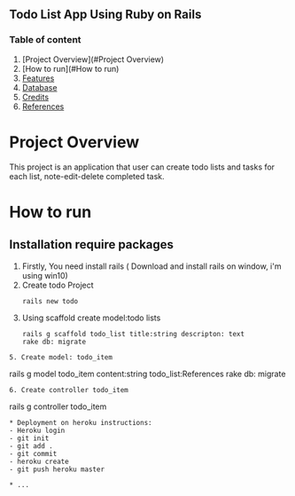 ## Todo List App Using Ruby on Rails

### Table of content
1. [Project Overview](#Project Overview)
2. [How to run](#How to run)
3. [Features](#Features)
4. [Database](#Database)
5. [Credits](#Credits)
6. [References](#References)

# Project Overview

This project is an application that user can create todo lists and tasks for each list, note-edit-delete completed task.
# How to run

## Installation require packages
 1. Firstly, You need install rails
 ( Download and install rails on window, i'm using win10)
 2. Create todo Project
    ```
    rails new todo

    ```
 3. Using scaffold create model:todo lists
    ```
    rails g scaffold todo_list title:string descripton: text
    rake db: migrate

  ```
  5. Create model: todo_item
  ```
  rails g model todo_item content:string todo_list:References
  rake db: migrate
  ```
  6. Create controller todo_item
  ```
  rails g controller todo_item

  ```
* Deployment on heroku instructions:
 - Heroku login
 - git init
 - git add .
 - git commit
 - heroku create
 - git push heroku master

* ...
